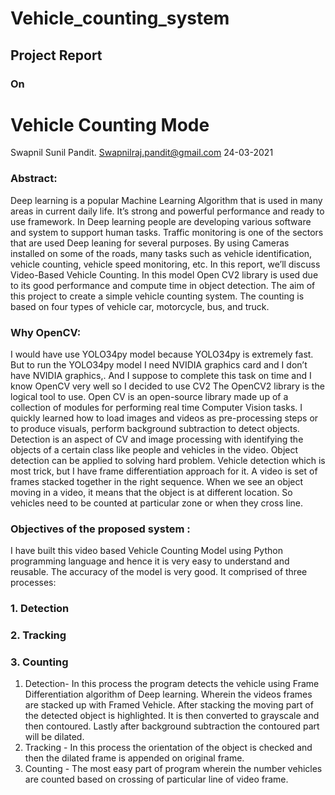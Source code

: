 # Vehicle_counting_system


## Project Report 
### On 
# Vehicle Counting Mode
								
Swapnil Sunil Pandit.
Swapnilraj.pandit@gmail.com
24-03-2021




### Abstract:
Deep learning is a popular Machine Learning Algorithm that is used in many areas in current daily life. It’s strong and powerful performance and ready to use framework. In Deep learning people are developing various software and system to support human tasks. 
Traffic monitoring is one of the sectors that are used Deep leaning for several purposes. By using Cameras installed on some of the roads, many tasks such as vehicle identification, vehicle counting, vehicle speed monitoring, etc. In this report, we’ll discuss Video-Based Vehicle Counting. In this model Open CV2 library is used due to its good performance and compute time in object detection. 
The aim of this project to create a simple vehicle counting system. The counting is based on four types of vehicle car, motorcycle, bus, and truck. 


### Why OpenCV:
I would have use YOLO34py model because YOLO34py is extremely fast. But to run the YOLO34py model I need NVIDIA graphics card and I don’t have NVIDIA graphics,. And I suppose to complete this task on time and I know OpenCV very well so I decided to use CV2 
The OpenCV2 library is the logical tool to use. Open CV is an open-source library made up of a collection of modules for performing real time Computer Vision tasks. I quickly learned how to load images and videos as pre-processing steps or to produce visuals, perform background subtraction to detect objects. 
Detection is an aspect of CV and image processing with identifying the objects of a certain class like people and vehicles in the video. Object detection can be applied to solving hard problem. Vehicle detection which is most trick, but I have frame differentiation approach for it. A video is set of frames stacked together in the right sequence. When we see an object moving in a video, it means that the object is at different location.  So vehicles need to be counted at particular zone or when they cross line.

### Objectives of the proposed system :
I have built this video based Vehicle Counting Model using Python programming language and hence it is very easy to understand and reusable. The accuracy of the model is very good. It comprised of three processes:
###        1. Detection 
###        2. Tracking 
###        3. Counting 
1. Detection- In this process the program detects the vehicle using Frame Differentiation algorithm of Deep learning. Wherein the videos frames are stacked up with Framed Vehicle. After stacking the moving part of the detected object is highlighted. It is then converted to grayscale and then contoured. Lastly after background subtraction the contoured part will be dilated. 
2. Tracking - In this process the orientation of the object is checked and then the dilated frame is appended on original frame. 
3. Counting - The most easy part of program wherein the number vehicles are counted based on crossing of particular line of video frame.

